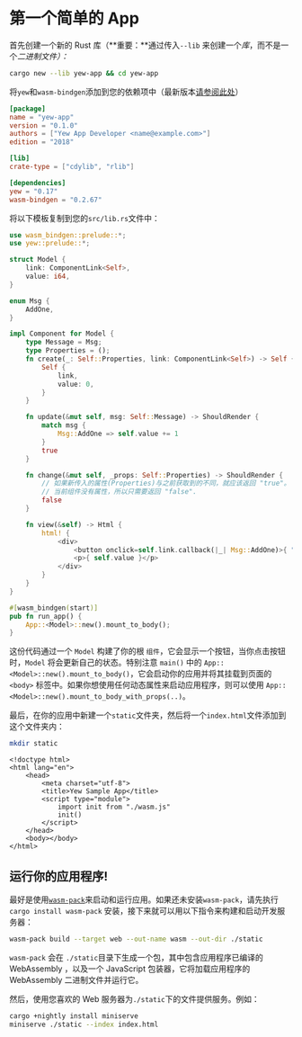 # 第一个简单的 App

首先创建一个新的 Rust 库（**重要：**通过传入<code>--lib</code> 来创建一个*库*，而不是一个<em>二进制文件）：</em>

```bash
cargo new --lib yew-app && cd yew-app
```

将`yew`和`wasm-bindgen`添加到您的依赖项中（最新版本[请参阅此处](https://docs.rs/yew)）

```toml
[package]
name = "yew-app"
version = "0.1.0"
authors = ["Yew App Developer <name@example.com>"]
edition = "2018"

[lib]
crate-type = ["cdylib", "rlib"]

[dependencies]
yew = "0.17"
wasm-bindgen = "0.2.67"
```

将以下模板复制到您的`src/lib.rs`文件中：

```rust
use wasm_bindgen::prelude::*;
use yew::prelude::*;

struct Model {
    link: ComponentLink<Self>,
    value: i64,
}

enum Msg {
    AddOne,
}

impl Component for Model {
    type Message = Msg;
    type Properties = ();
    fn create(_: Self::Properties, link: ComponentLink<Self>) -> Self {
        Self {
            link,
            value: 0,
        }
    }

    fn update(&mut self, msg: Self::Message) -> ShouldRender {
        match msg {
            Msg::AddOne => self.value += 1
        }
        true
    }

    fn change(&mut self, _props: Self::Properties) -> ShouldRender {
        // 如果新传入的属性(Properties)与之前获取到的不同，就应该返回 "true"。
        // 当前组件没有属性，所以只需要返回 "false".
        false
    }

    fn view(&self) -> Html {
        html! {
            <div>
                <button onclick=self.link.callback(|_| Msg::AddOne)>{ "+1" }</button>
                <p>{ self.value }</p>
            </div>
        }
    }
}

#[wasm_bindgen(start)]
pub fn run_app() {
    App::<Model>::new().mount_to_body();
}
```

这份代码通过一个 `Model` 构建了你的根 `组件`，它会显示一个按钮，当你点击按钮时，`Model` 将会更新自己的状态。特别注意 `main()` 中的 `App::<Model>::new().mount_to_body()`，它会启动你的应用并将其挂载到页面的 `<body>` 标签中。如果你想使用任何动态属性来启动应用程序，则可以使用 `App::<Model>::new().mount_to_body_with_props(..)`。

最后，在你的应用中新建一个`static`文件夹，然后将一个`index.html`文件添加到这个文件夹内：

```bash
mkdir static
```

```markup
<!doctype html>
<html lang="en">
    <head>
        <meta charset="utf-8">
        <title>Yew Sample App</title>
        <script type="module">
            import init from "./wasm.js"
            init()
        </script>
    </head>
    <body></body>
</html>
```

## 运行你的应用程序!

最好是使用[`wasm-pack`](https://rustwasm.github.io/docs/wasm-pack/)来启动和运行应用。如果还未安装`wasm-pack`，请先执行 `cargo install wasm-pack` 安装，接下来就可以用以下指令来构建和启动开发服务器：

```bash
wasm-pack build --target web --out-name wasm --out-dir ./static
```

`wasm-pack` 会在 `./static`目录下生成一个包，其中包含应用程序已编译的 WebAssembly ，以及一个 JavaScript 包装器，它将加载应用程序的 WebAssembly 二进制文件并运行它。

然后，使用您喜欢的 Web 服务器为`./static`下的文件提供服务。例如：

```bash
cargo +nightly install miniserve
miniserve ./static --index index.html
```
